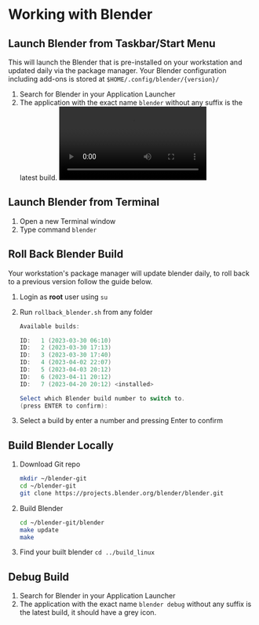 # Working with Blender

## Launch Blender from Taskbar/Start Menu
This will launch the Blender that is pre-installed on your workstation and updated daily via the  package manager. Your Blender configuration including add-ons is stored at `$HOME/.config/blender/{version}/`


1. Search for Blender in your Application Launcher
2. The application with the exact name `blender` without any suffix is the latest build.
![Image of Blender Icon in KDE Taskbar/Start Menu](/media/user-guide/launch_blender.mp4)

## Launch Blender from Terminal
1. Open a new Terminal window
2. Type command `blender`
## Roll Back Blender Build

Your workstation's package manager will update blender daily, to roll back to a previous version follow the guide below.

1. Login as ********root******** user using `su`
2. Run `rollback_blender.sh` from any folder
    
    ```powershell
    Available builds:
    
    ID:   1 (2023-03-30 06:10)
    ID:   2 (2023-03-30 17:13)
    ID:   3 (2023-03-30 17:40)
    ID:   4 (2023-04-02 22:07)
    ID:   5 (2023-04-03 20:12)
    ID:   6 (2023-04-11 20:12)
    ID:   7 (2023-04-20 20:12) <installed>
    
    Select which Blender build number to switch to. 
    (press ENTER to confirm): 
    ```
3. Select a build by enter a number and pressing Enter to confirm

## Build Blender Locally

1. Download Git repo
    
    ```bash
    mkdir ~/blender-git
    cd ~/blender-git
    git clone https://projects.blender.org/blender/blender.git
    ```
    
2. Build Blender
    
    ```bash
    cd ~/blender-git/blender
    make update
    make
    ```
    
3. Find your built blender `cd ../build_linux`

## Debug Build
1. Search for Blender in your Application Launcher
2. The application with the exact name `blender debug` without any suffix is the latest build, it should have a grey icon.

<!---
TODO Add Image of Debug Build on Gentoo
--->